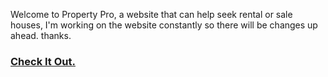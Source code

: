 Welcome to Property Pro,  a website that can help seek rental or sale houses, 
I'm working on the website constantly so there will be changes up ahead. thanks. 

  
<h3><a href="https://property-pro.netlify.app/" target="_blank">Check It Out.</a></h3>
